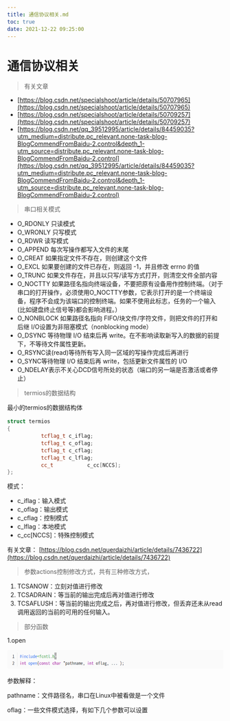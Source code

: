 ```yaml
---
title: 通信协议相关.md
toc: true
date: 2021-12-22 09:25:00
---
```

# 通信协议相关

> 有关文章
> 
- [https://blog.csdn.net/specialshoot/article/details/50707965](https://blog.csdn.net/specialshoot/article/details/50707965)
- [https://blog.csdn.net/specialshoot/article/details/50709257](https://blog.csdn.net/specialshoot/article/details/50709257)
- [https://blog.csdn.net/qq_39512995/article/details/84459035?utm_medium=distribute.pc_relevant.none-task-blog-BlogCommendFromBaidu-2.control&depth_1-utm_source=distribute.pc_relevant.none-task-blog-BlogCommendFromBaidu-2.control](https://blog.csdn.net/qq_39512995/article/details/84459035?utm_medium=distribute.pc_relevant.none-task-blog-BlogCommendFromBaidu-2.control&depth_1-utm_source=distribute.pc_relevant.none-task-blog-BlogCommendFromBaidu-2.control)

> 串口相关模式
> 
- O_RDONLY 只读模式
- O_WRONLY 只写模式
- O_RDWR 读写模式
- O_APPEND 每次写操作都写入文件的末尾
- O_CREAT 如果指定文件不存在，则创建这个文件
- O_EXCL 如果要创建的文件已存在，则返回 -1，并且修改 errno 的值
- O_TRUNC 如果文件存在，并且以只写/读写方式打开，则清空文件全部内容
- O_NOCTTY 如果路径名指向终端设备，不要把原有设备用作控制终端。（对于串口的打开操作，必须使用O_NOCTTY参数，它表示打开的是一个终端设备，程序不会成为该端口的控制终端。如果不使用此标志，任务的一个输入(比如键盘终止信号等)都会影响进程。）
- O_NONBLOCK 如果路径名指向 FIFO/块文件/字符文件，则把文件的打开和后继 I/O设置为非阻塞模式（nonblocking mode）
- O_DSYNC 等待物理 I/O 结束后再 write。在不影响读取新写入的数据的前提下，不等待文件属性更新。
- O_RSYNC读(read)等待所有写入同一区域的写操作完成后再进行
- O_SYNC等待物理 I/O 结束后再 write，包括更新文件属性的 I/O
- O_NDELAY表示不关心DCD信号所处的状态（端口的另一端是否激活或者停止）

> termios的数据结构
> 

最小的termios的数据结构体

```cpp
struct termios
{
           tcflag_t c_iflag;
           tcflag_t c_oflag;
           tcflag_t c_cflag;
           tcflag_t c_lflag;
           cc_t           c_cc[NCCS];
};
```

模式：

- c_iflag：输入模式
- c_oflag：输出模式
- c_cflag：控制模式
- c_lflag：本地模式
- c_cc[NCCS]：特殊控制模式

有关文章： [https://blog.csdn.net/querdaizhi/article/details/7436722](https://blog.csdn.net/querdaizhi/article/details/7436722)

> 参数actions控制修改方式，共有三种修改方式，
> 

1. TCSANOW：立刻对值进行修改
2. TCSADRAIN：等当前的输出完成后再对值进行修改
3. TCSAFLUSH：等当前的输出完成之后，再对值进行修改，但丢弃还未从read调用返回的当前的可用的任何输入。

> 部分函数
> 

1.open

![](通信协议相关/1.png)

参数解释：

pathname：文件路径名，串口在Linux中被看做是一个文件

oflag：一些文件模式选择，有如下几个参数可以设置